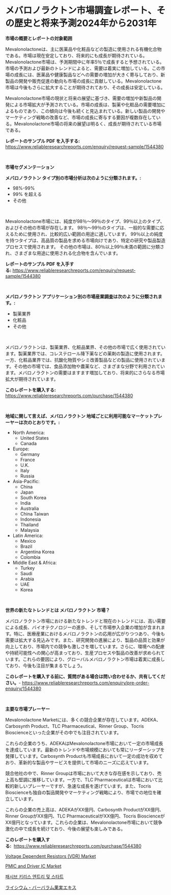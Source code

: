 <p><h1>メバロノラクトン市場調査レポート、その歴史と将来予測2024年から2031年</h1></p><p><strong>市場の概要とレポートの対象範囲</strong></p>
<p><p>Mevalonolactoneは、主に医薬品や化粧品などの製造に使用される有機化合物である。市場は現在安定しており、将来的にも成長が期待されている。Mevalonolactone市場は、予測期間中に年率5％で成長すると予想されている。市場の予測および最新のトレンドによると、需要は着実に増加している。この市場の成長には、医薬品や健康製品などへの需要の増加が大きく寄与しており、新製品の開発や販売促進の動向も市場の成長に貢献している。Mevalonolactone市場は今後もさらに拡大することが期待されており、その成長は安定している。</p><p>Mevalonolactone市場の現状と将来の展望に基づき、需要の増加や新製品の開発による市場拡大が予測されている。市場の成長は、製薬や化粧品の需要増加によるものであり、この傾向は今後も続くと見込まれている。新しい製品の開発やマーケティング戦略の改善など、市場の成長に寄与する要因が複数存在している。Mevalonolactone市場の将来の展望は明るく、成長が期待されている市場である。</p></p>
<p><strong>レポートのサンプル PDF を入手する:</strong> <a href="https://www.reliableresearchreports.com/enquiry/request-sample/1544380">https://www.reliableresearchreports.com/enquiry/request-sample/1544380</a></p>
<p>&nbsp;</p>
<p><strong>市場セグメンテーション</strong></p>
<p><strong>メバロノラクトン タイプ別の市場分析は次のように分類されます。:</strong></p>
<p><ul><li>98%-99%</li><li>99% を超える</li><li>その他</li></ul></p>
<p>&nbsp;</p>
<p><p>Mevalonolactone市場には、純度が98％〜99％のタイプ、99％以上のタイプ、およびその他の市場が存在します。 98％〜99％のタイプは、一般的な需要に応えるために使用され、比較的広い範囲の用途に適しています。 99％以上の純度を持つタイプは、高品質の製品を求める市場向けであり、特定の研究や製品製造プロセスで使用されます。 その他の市場は、80％以上99％未満の範囲に分類され、さまざまな用途に使用される化合物を含んでいます。</p></p>
<p><strong>レポートのサンプル PDF を入手する:</strong>&nbsp;<a href="https://www.reliableresearchreports.com/enquiry/request-sample/1544380">https://www.reliableresearchreports.com/enquiry/request-sample/1544380</a></p>
<p>&nbsp;</p>
<p><strong> メバロノラクトン アプリケーション別の市場産業調査は次のように分類されます。:</strong></p>
<p><ul><li>製薬業界</li><li>化粧品</li><li>その他</li></ul></p>
<p>&nbsp;</p>
<p><p>メバロノラクトンは、製薬業界、化粧品業界、その他の市場で広く使用されています。製薬業界では、コレステロール降下薬などの薬剤の製造に使用されます。一方、化粧品業界では、抗酸化物質やシミ改善製品などの製品に使用されています。その他の市場では、食品添加物や農薬など、さまざまな分野で利用されています。メバロノラクトンの需要はますます増加しており、将来的にさらなる市場拡大が期待されています。</p></p>
<p><strong>このレポートを購入する:</strong>&nbsp; <a href="https://www.reliableresearchreports.com/purchase/1544380">https://www.reliableresearchreports.com/purchase/1544380</a></p>
<p>&nbsp;</p>
<p><strong>地域に関して言えば、メバロノラクトン 地域ごとに利用可能なマーケットプレーヤーは次のとおりです。:</strong></p>
<p><ul>
    <li>
        North America:
        <ul>
            <li>United States</li>
            <li>Canada</li>
        </ul>
    </li>
    <li>
        Europe:
        <ul>
            <li>Germany</li>
            <li>France</li>
            <li>U.K.</li>
            <li>Italy</li>
            <li>Russia</li>
        </ul>
    </li>
    <li>
        Asia-Pacific:
        <ul>
            <li>China</li>
            <li>Japan</li>
            <li>South Korea</li>
            <li>India</li>
            <li>Australia</li>
            <li>China Taiwan</li>
            <li>Indonesia</li>
            <li>Thailand</li>
            <li>Malaysia</li>
        </ul>
    </li>
    <li>
        Latin America:
        <ul>
            <li>Mexico</li>
            <li>Brazil</li>
            <li>Argentina Korea</li>
            <li>Colombia</li>
        </ul>
    </li>
    <li>
        Middle East & Africa:
        <ul>
            <li>Turkey</li>
            <li>Saudi</li>
            <li>Arabia</li>
            <li>UAE</li>
            <li>Korea</li>
        </ul>
    </li>
    </ul></p>
<p>&nbsp;</p>
<p><strong>世界の新たなトレンドとは メバロノラクトン 市場？</strong></p>
<p><p>メバロノラクトン市場における新たなトレンドと現在のトレンドには、高い需要による成長、バイオテクノロジーの進歩、そして市場参入企業の増加が含まれます。特に、医療産業におけるメバロノラクトンの応用が広がりつつあり、今後も需要は拡大する見込みです。また、研究開発の進展により、製品の品質と効果が向上しており、市場内での競争も激しさを増しています。さらに、環境への配慮や持続可能性への関心が高まっており、生産プロセスや製品の改善が求められています。これらの要因により、グローバルメバロノラクトン市場は着実に成長しており、今後も注目が集まるでしょう。</p></p>
<p><strong>このレポートを購入する前に、質問がある場合は問い合わせるか、共有してください。</strong>- <a href="https://www.reliableresearchreports.com/enquiry/pre-order-enquiry/1544380">https://www.reliableresearchreports.com/enquiry/pre-order-enquiry/1544380</a></p>
<p>&nbsp;</p>
<p><strong>主要な市場プレーヤー</strong></p>
<p><p>Mevalonolactone Marketには、多くの競合企業が存在しています。ADEKA、Carbosynth Product、TLC Pharmaceutical、Rinner Group、Tocris Bioscienceといった企業がその中でも注目されています。</p><p>これらの企業のうち、ADEKAはMevalonolactone市場において一定の市場成長を達成しています。最新のトレンドや市場規模においても常にリーダーシップを発揮しています。Carbosynth Productも市場成長において一定の成功を収めており、革新的な製品やサービスを提供して市場のニーズに応えています。</p><p>競合他社の中で、Rinner Groupは市場において大きな存在感を示しており、売上高も堅調に推移しています。一方で、TLC Pharmaceuticalは市場において比較的新しいプレーヤーですが、急速な成長を遂げています。また、Tocris Bioscienceも独自の製品開発やマーケティング戦略により、市場での地位を確立しています。</p><p>これらの企業の売上高は、ADEKAがXX億円、Carbosynth ProductがXX億円、Rinner GroupがXX億円、TLC PharmaceuticalがXX億円、Tocris BioscienceがXX億円となっています。これらの企業は、Mevalonolactone市場において競争激化の中で成長を続けており、今後の展望も楽しみである。</p></p>
<p><strong>このレポートを購入する:</strong>&nbsp;&nbsp;<a href="https://www.reliableresearchreports.com/purchase/1544380">https://www.reliableresearchreports.com/purchase/1544380</a></p>
<p><p><a href="https://github.com/nathandecarvalho/Market-Research-Report-List-2/blob/main/voltage-dependent-resistors-vdr-market.md">Voltage Dependent Resistors (VDR) Market</a></p><p><a href="https://github.com/kosella/Market-Research-Report-List-2/blob/main/pmic-and-driver-ic-market.md">PMIC and Driver IC Market</a></p><p><a href="https://github.com/JackieFauhey9089475/Market-Research-Report-List-1/blob/main/396990712378.md">패시브 키리스 엔트리 및 스타트</a></p><p><a href="https://github.com/CloydAbbott2023/Market-Research-Report-List-1/blob/main/269936213543.md">ライシウム・バーバラム果実エキス</a></p></p>